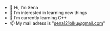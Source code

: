 - 👋 Hi, I’m Sena
- 👀 I’m interested in learning new things
- 🌱 I’m currently learning C++
- 📫 My mail adress is "sena121olku@gmail.com"

